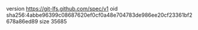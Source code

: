 version https://git-lfs.github.com/spec/v1
oid sha256:4abbe96399c08687620ef0cf0a48e704783de986ee20cf23361bf2678a86ed89
size 35685
